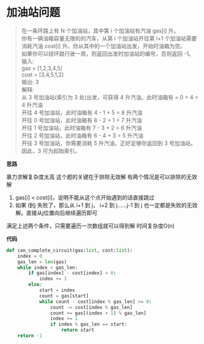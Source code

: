 # 加油站问题
>在一条环路上有 N 个加油站，其中第 i 个加油站有汽油 gas[i] 升。  
你有一辆油箱容量无限的的汽车，从第 i 个加油站开往第 i+1 个加油站需要消耗汽油 cost[i] 升。你从其中的一个加油站出发，开始时油箱为空。  
如果你可以绕环路行驶一周，则返回出发时加油站的编号，否则返回 -1。  
输入:   
gas  = [1,2,3,4,5]  
cost = [3,4,5,1,2]  
输出: 3  
解释:  
从 3 号加油站(索引为 3 处)出发，可获得 4 升汽油。此时油箱有 = 0 + 4 = 4 升汽油  
开往 4 号加油站，此时油箱有 4 - 1 + 5 = 8 升汽油  
开往 0 号加油站，此时油箱有 8 - 2 + 1 = 7 升汽油  
开往 1 号加油站，此时油箱有 7 - 3 + 2 = 6 升汽油  
开往 2 号加油站，此时油箱有 6 - 4 + 3 = 5 升汽油  
开往 3 号加油站，你需要消耗 5 升汽油，正好足够你返回到 3 号加油站。  
因此，3 可为起始索引。  


**思路**

暴力求解复杂度太高
这个题的关键在于排除无效解
有两个情况是可以排除的无效解

1. gas[i] < cost[i]，说明不能从这个点开始遇到的话直接跳过
2. 如果 i到j 失败了，那么从 i+1 到 j， i+2 到 j......j-1 到 j 也一定都是失败的无效解。直接从j位置向后继续遍历即可

满足上述两个条件，只需要遍历一次数组就可以得到解
时间复杂度O(n)

**代码**

```python
def can_complete_circuit(gas:list, cost:list):
    index = 0
    gas_len = len(gas)
    while index < gas_len:
        if gas[index] - cost[index] < 0:
            index += 1
        else:
            start = index
            count = gas[start]
            while count - cost[index % gas_len] >= 0:
                count -= cost[index % gas_len]
                count += gas[(index + 1) % gas_len]
                index += 1
                if index % gas_len == start:
                    return start
    return -1
```

